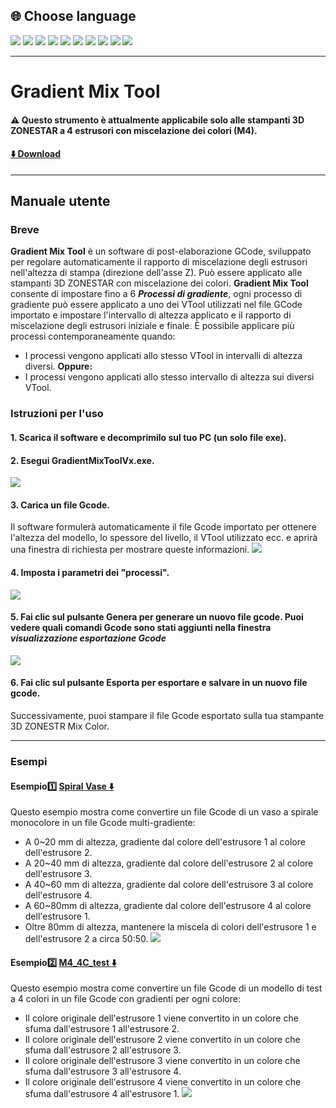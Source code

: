 
## <a id="choose-language">:globe_with_meridians: Choose language </a>
[![](../../lanpic/EN.png)](./readme.md)
[![](../../lanpic/ES.png)](./readme-es.md)
[![](../../lanpic/PT.png)](./readme-pt.md)
[![](../../lanpic/FR.png)](./readme-fr.md)
[![](../../lanpic/DE.png)](./readme-de.md)
[![](../../lanpic/RU.png)](./readme-ru.md)
[![](../../lanpic/JP.png)](./readme-jp.md)
[![](../../lanpic/KR.png)](./readme-kr.md)
[![](../../lanpic/SA.png)](./readme-ar.md)
[![](../../lanpic/CN.png)](./readme-cn.md)

----
# Gradient Mix Tool
#### :warning: Questo strumento è attualmente applicabile solo alle stampanti 3D ZONESTAR a 4 estrusori con miscelazione dei colori (M4).
#### [:arrow_down: Download](https://github.com/ZONESTAR3D/Slicing-Guide/releases/tag/gmt-v1.2) 

----
## Manuale utente
### Breve
**Gradient Mix Tool** è un software di post-elaborazione GCode, sviluppato per regolare automaticamente il rapporto di miscelazione degli estrusori nell'altezza di stampa (direzione dell'asse Z). Può essere applicato alle stampanti 3D ZONESTAR con miscelazione dei colori.
**Gradient Mix Tool** consente di impostare fino a 6 ***Processi di gradiente***, ogni processo di gradiente può essere applicato a uno dei VTool utilizzati nel file GCode importato e impostare l'intervallo di altezza applicato e il rapporto di miscelazione degli estrusori iniziale e finale. È possibile applicare più processi contemporaneamente quando:
- I processi vengono applicati allo stesso VTool in intervalli di altezza diversi.
**Oppure:**
- I processi vengono applicati allo stesso intervallo di altezza sui diversi VTool. 

### Istruzioni per l'uso
#### 1. Scarica il software e decomprimilo sul tuo PC (un solo file exe).
#### 2. Esegui GradientMixToolVx.exe.
![](1.jpg)
#### 3. Carica un file Gcode.
Il software formulerà automaticamente il file Gcode importato per ottenere l'altezza del modello, lo spessore del livello, il VTool utilizzato ecc. e aprirà una finestra di richiesta per mostrare queste informazioni.
![](2.jpg)
#### 4. Imposta i parametri dei "processi".
![](3.jpg)
#### 5. Fai clic sul pulsante Genera per generare un nuovo file gcode. Puoi vedere quali comandi Gcode sono stati aggiunti nella finestra ***visualizzazione esportazione Gcode***
![](4.jpg)
#### 6. Fai clic sul pulsante Esporta per esportare e salvare in un nuovo file gcode.
Successivamente, puoi stampare il file Gcode esportato sulla tua stampante 3D ZONESTR Mix Color.

----
### Esempi
#### Esempio:one: [Spiral Vase :arrow_down:](./SpiralVase.zip)
Questo esempio mostra come convertire un file Gcode di un vaso a spirale monocolore in un file Gcode multi-gradiente:
- A 0~20 mm di altezza, gradiente dal colore dell'estrusore 1 al colore dell'estrusore 2.
- A 20~40 mm di altezza, gradiente dal colore dell'estrusore 2 al colore dell'estrusore 3.
- A 40~60 mm di altezza, gradiente dal colore dell'estrusore 3 al colore dell'estrusore 4.
- A 60~80mm di altezza, gradiente dal colore dell'estrusore 4 al colore dell'estrusore 1.
- Oltre 80mm di altezza, mantenere la miscela di colori dell'estrusore 1 e dell'estrusore 2 a circa 50:50. ![](./SpiralVase.jpg)

#### Esempio:two: [M4_4C_test :arrow_down:](./M4_4C_test.zip)
Questo esempio mostra come convertire un file Gcode di un modello di test a 4 colori in un file Gcode con gradienti per ogni colore:
- Il colore originale dell'estrusore 1 viene convertito in un colore che sfuma dall'estrusore 1 all'estrusore 2.
- Il colore originale dell'estrusore 2 viene convertito in un colore che sfuma dall'estrusore 2 all'estrusore 3.
- Il colore originale dell'estrusore 3 viene convertito in un colore che sfuma dall'estrusore 3 all'estrusore 4.
- Il colore originale dell'estrusore 4 viene convertito in un colore che sfuma dall'estrusore 4 all'estrusore 1.
![](./M4-4C-Test.jpg)